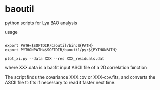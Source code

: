 # baoutil
python scripts for Lya BAO analysis

usage

```

export PATH=$SOFTDIR/baoutil/bin:${PATH}
export PYTHONPATH=$SOFTDIR/baoutil/py:${PYTHONPATH}

plot_xi.py --data XXX --res XXX_residuals.dat

```

where XXX.data is a baofit input ASCII file of a 2D correlation function 

The script finds the covariance XXX.cov or XXX-cov.fits, and converts the ASCII file to fits if necessary to read it faster next time.


